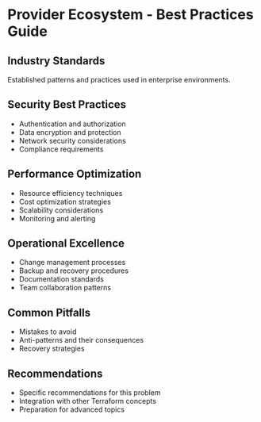 # Provider Ecosystem - Best Practices Guide

## Industry Standards
Established patterns and practices used in enterprise environments.

## Security Best Practices
- Authentication and authorization
- Data encryption and protection
- Network security considerations
- Compliance requirements

## Performance Optimization
- Resource efficiency techniques
- Cost optimization strategies
- Scalability considerations
- Monitoring and alerting

## Operational Excellence
- Change management processes
- Backup and recovery procedures
- Documentation standards
- Team collaboration patterns

## Common Pitfalls
- Mistakes to avoid
- Anti-patterns and their consequences
- Recovery strategies

## Recommendations
- Specific recommendations for this problem
- Integration with other Terraform concepts
- Preparation for advanced topics
